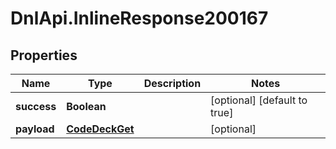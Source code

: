 # DnlApi.InlineResponse200167

## Properties
Name | Type | Description | Notes
------------ | ------------- | ------------- | -------------
**success** | **Boolean** |  | [optional] [default to true]
**payload** | [**CodeDeckGet**](CodeDeckGet.md) |  | [optional] 


